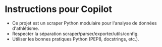 <!-- Use this file to provide workspace-specific custom instructions to Copilot. For more details, visit https://code.visualstudio.com/docs/copilot/copilot-customization#_use-a-githubcopilotinstructionsmd-file -->

# Instructions pour Copilot
- Ce projet est un scraper Python modulaire pour l'analyse de données d'athlétisme.
- Respecter la séparation scraper/parser/exporter/utils/config.
- Utiliser les bonnes pratiques Python (PEP8, docstrings, etc.).
